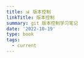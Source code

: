 ```yaml
---
title: 📊 版本控制
linkTitle: 版本控制
summary: git 版本控制学习笔记
date: '2022-10-19'
type: book
tags:
  - current
---
```

